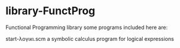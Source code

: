 # library-FunctProg
Functional Programming library
some programs included here are:

start-λογικι.scm a symbolic calculus program for logical expressions
